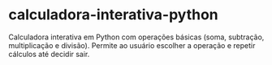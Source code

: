 # calculadora-interativa-python
Calculadora interativa em Python com operações básicas (soma, subtração, multiplicação e divisão).  Permite ao usuário escolher a operação e repetir cálculos até decidir sair.
